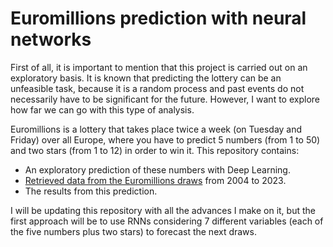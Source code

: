 # Euromillions prediction with neural networks

First of all, it is important to mention that this project is carried out on an exploratory basis. It is known that predicting the lottery can be an unfeasible task, because it is a random process and past events do not necessarily have to be significant for the future. However, I want to explore how far we can go with this type of analysis.

Euromillions is a lottery that takes place twice a week (on Tuesday and Friday) over all Europe, where you have to predict 5 numbers (from 1 to 50) and two stars (from 1 to 12) in order to win it. This repository contains:
- An exploratory prediction of these numbers with Deep Learning.
- [Retrieved data from the Euromillions draws]([url](https://www.euromillones.com.es/historico/euromillones-anos-anteriores.html)) from 2004 to 2023.
- The results from this prediction.

I will be updating this repository with all the advances I make on it, but the first approach will be to use RNNs considering 7 different variables (each of the five numbers plus two stars) to forecast the next draws.
